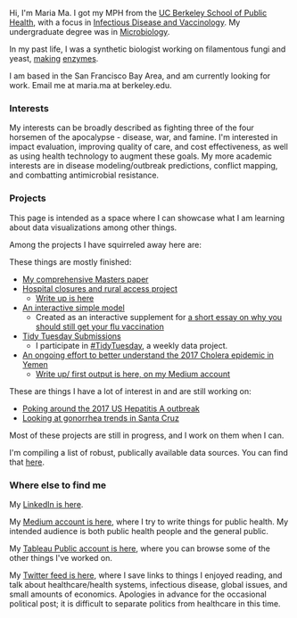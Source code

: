 
Hi, I'm Maria Ma. I got my MPH from the [UC Berkeley School of Public Health](http://sph.berkeley.edu/), with a focus in [Infectious Disease and Vaccinology](http://microbe.berkeley.edu). My undergraduate degree was in [Microbiology](http://microbiology.ucdavis.edu).

In my past life, I was a synthetic biologist working on filamentous fungi and yeast, [making](https://www.google.com/patents/WO2016062857A1?cl=pt) [enzymes](http://www.google.com.pg/patents/WO2016062855A1?cl=en).

I am based in the San Francisco Bay Area, and am currently looking for work. Email me at maria.ma at berkeley.edu.

### Interests
My interests can be broadly described as fighting three of the four horsemen of the apocalypse - disease, war, and famine. I'm interested in impact evaluation, improving quality of care, and cost effectiveness, as well as using health technology to augment these goals. My more academic interests are in disease modeling/outbreak predictions, conflict mapping, and combatting antimicrobial resistance. 

### Projects 
This page is intended as a space where I can showcase what I am learning about data visualizations among other things. 

Among the projects I have squirreled away here are:

These things are mostly finished:
* [My comprehensive Masters paper](https://github.com/marialma/Capstone-Paper)
* [Hospital closures and rural access project](https://github.com/marialma/small-things/tree/master/urgent_care_project) 
    - [Write up is here](https://medium.com/@maria.ma/urgent-care-access-in-the-united-states-rural-hospital-closures-8a68c4ae612)
* [An interactive simple model](https://marialma.shinyapps.io/shinyflu/) 
    - Created as an interactive supplement for [a short essay on why you should still get your flu vaccination](https://medium.com/@maria.ma/always-get-your-flu-shot-9333df389fe2)
* [Tidy Tuesday Submissions](https://github.com/marialma/TidyTuesday) 
    - I participate in [#TidyTuesday](https://github.com/rfordatascience/tidytuesday/blob/master/README.md), a weekly data project.
* [An ongoing effort to better understand the 2017 Cholera epidemic in Yemen](https://github.com/marialma/2017-Cholera-in-Yemen) 
    - [Write up/ first output is here, on my Medium account](https://medium.com/@maria.ma/progression-of-the-ongoing-cholera-outbreak-in-yemen-4d370b38afac)

These are things I have a lot of interest in and are still working on:
* [Poking around the 2017 US Hepatitis A outbreak](https://github.com/marialma/2017-Santa-Cruz-HAV-Modeling) 
* [Looking at gonorrhea trends in Santa Cruz](https://github.com/marialma/Santa_Cruz_CGSS) 

Most of these projects are still in progress, and I work on them when I can.

I'm compiling a list of robust, publically available data sources. You can find that [here](https://marialma.github.io/Public-Data-Sets/). 

### Where else to find me

My [LinkedIn is here](https://www.linkedin.com/in/marialma/).

My [Medium account is here](https://medium.com/@maria.ma), where I try to write things for public health. My intended audience is both public health people and the general public. 

My [Tableau Public account is here](https://public.tableau.com/profile/maria.ma5849#!), where you can browse some of the other things I've worked on. 

My [Twitter feed is here](https://twitter.com/guacamolebio), where I save links to things I enjoyed reading, and talk about healthcare/health systems, infectious disease, global issues, and small amounts of economics. Apologies in advance for the occasional political post; it is difficult to separate politics from healthcare in this time. 
